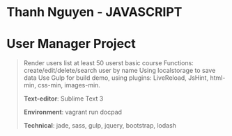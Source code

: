 # Thanh Nguyen - JAVASCRIPT
# User Manager Project

> Render users list at least 50 userst basic course
> Functions: create/edit/delete/search user by name
> Using localstorage to save data
> Use Gulp for build demo, using plugins: LiveReload, JsHint, html-min, css-min, images-min.
>
> **Text-editor**: Sublime Text 3
>
> **Environment**: vagrant run docpad
> 
> **Technical**: jade, sass, gulp, jquery, bootstrap, lodash